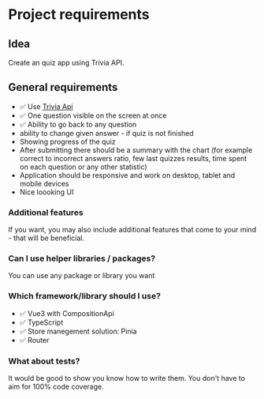 # Project requirements

## Idea
Create an quiz app using Trivia API.

## General requirements
- ✅ Use [Trivia Api](https://opentdb.com/api_config.php) 
- ✅ One question visible on the screen at once
- ✅ Ability to go back to any question
- ability to change given answer - if quiz is not finished
- Showing progress of the quiz
- After submitting there should be a summary with the chart (for example correct to incorrect answers ratio, few last quizzes results, time spent on each question or any other statistic)
- Application should be responsive and work on desktop, tablet and mobile devices
- Nice loooking UI

### Additional features
If you want, you may also include additional features that come to your mind - that will be beneficial.

### Can I use helper libraries / packages?
You can use any package or library you want

### Which framework/library should I use?
- ✅ Vue3 with CompositionApi
- ✅ TypeScript
- ✅ Store manegement solution: Pinia
- ✅ Router

### What about tests?
It would be good to show you know how to write them. You don't have to aim for 100% code coverage.